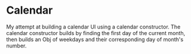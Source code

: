 # Calendar


My attempt at building a calendar UI using a calendar constructor.
The calendar constructor builds by finding the first day of the current month, then builds an Obj of weekdays and their corresponding 
day of month's number.

